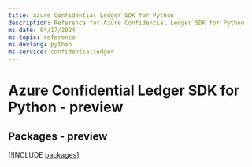 ```yaml
---
title: Azure Confidential Ledger SDK for Python
description: Reference for Azure Confidential Ledger SDK for Python
ms.date: 04/17/2024
ms.topic: reference
ms.devlang: python
ms.service: confidentialledger
---
```

# Azure Confidential Ledger SDK for Python - preview
## Packages - preview
[!INCLUDE [packages](confidential-ledger-index.md)]